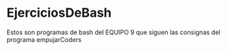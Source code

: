 # EjerciciosDeBash
Estos son programas de bash del EQUIPO 9 que siguen las consignas del programa empujarCoders
